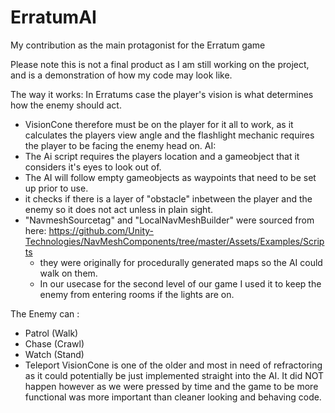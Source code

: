 # ErratumAI
My contribution as the main protagonist for the Erratum game

Please note this is not a final product as I am still working on the project, and is a demonstration of how my code may look like.

The way it works:
In Erratums case the player's vision is what determines how the enemy should act.
 - VisionCone therefore must be on the player for it all to work, as it calculates the players view angle and the flashlight mechanic requires the player to be facing the enemy head on.
AI:
- The Ai script requires the players location and a gameobject that it considers it's eyes to look out of.
- The AI will follow empty gameobjects as waypoints that need to be set up prior to use.
- it checks if there is a layer of "obstacle" inbetween the player and the enemy so it does not act unless in plain sight.
- "NavmeshSourcetag" and "LocalNavMeshBuilder" were sourced from here: https://github.com/Unity-Technologies/NavMeshComponents/tree/master/Assets/Examples/Scripts
  - they were originally for procedurally generated maps so the AI could walk on them.
  - In our usecase for the second level of our game I used it to keep the enemy from entering rooms if the lights are on.

The Enemy can :
 - Patrol (Walk)
 - Chase (Crawl)
 - Watch (Stand)
 - Teleport
VisionCone is one of the older and most in need of refractoring as it could potentially be just implemented straight into the AI.
It did NOT happen however as we were pressed by time and the game to be more functional was more important than cleaner looking and behaving code.
